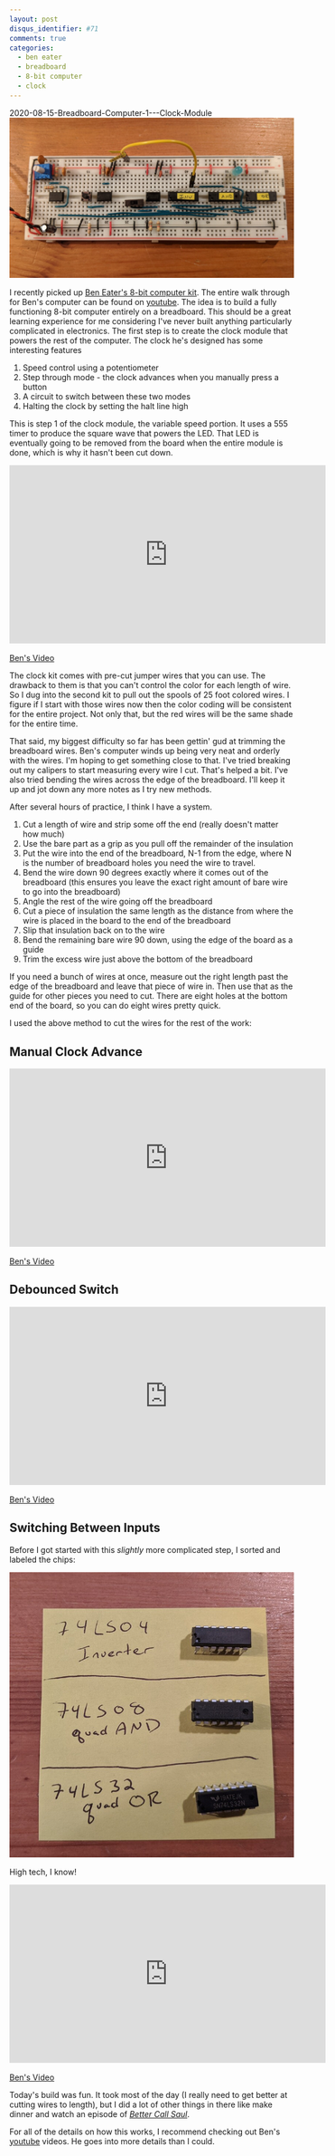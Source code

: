 ```yaml
---
layout: post
disqus_identifier: #71
comments: true
categories:
  - ben eater
  - breadboard
  - 8-bit computer
  - clock
---
```


2020-08-15-Breadboard-Computer-1---Clock-Module
[![clock_module.jpg](./images/posts/2020/2020-08-15-Breadboard-Computer-1---Clock-Module/thumbnails/clock_module.jpg)](/images/posts/2020/2020-08-15-Breadboard-Computer-1---Clock-Module/clock_module.jpg)

I recently picked up [Ben Eater's 8-bit computer kit](https://eater.net/8bit).
The entire walk through for Ben's computer can be found on
[youtube](https://www.youtube.com/playlist?list=PLowKtXNTBypGqImE405J2565dvjafglHU).
The idea is to build a fully functioning 8-bit computer entirely on a
breadboard. This should be a great learning experience for me considering I've
never built anything particularly complicated in electronics. The first step is
to create the clock module that powers the rest of the computer. The clock he's
designed has some interesting features

  1. Speed control using a potentiometer
  1. Step through mode - the clock advances when you manually press a button
  1. A circuit to switch between these two modes
  1. Halting the clock by setting the halt line high

This is step 1 of the clock module, the variable speed portion. It uses a 555
timer to produce the square wave that powers the LED. That LED is eventually
going to be removed from the board when the entire module is done, which is why
it hasn't been cut down.

<iframe width="560" height="315" src="https://www.youtube.com/embed/2glSRK5Siw0" frameborder="0" allowfullscreen></iframe>

[Ben's Video](https://www.youtube.com/watch?v=kRlSFm519Bo)

The clock kit comes with pre-cut jumper wires that you can use. The drawback to
them is that you can't control the color for each length of wire. So I dug into
the second kit to pull out the spools of 25 foot colored wires. I figure if I
start with those wires now then the color coding will be consistent for the
entire project. Not only that, but the red wires will be the same shade for the
entire time.

That said, my biggest difficulty so far has been gettin' gud at trimming the
breadboard wires. Ben's computer winds up being very neat and orderly with the
wires. I'm hoping to get something close to that. I've tried breaking out my
calipers to start measuring every wire I cut. That's helped a bit. I've also
tried bending the wires across the edge of the breadboard. I'll keep it up and
jot down any more notes as I try new methods.

After several hours of practice, I think I have a system.

1. Cut a length of wire and strip some off the end (really doesn't matter how much)
1. Use the bare part as a grip as you pull off the remainder of the insulation
1. Put the wire into the end of the breadboard, N-1 from the edge, where N is the number of breadboard holes you need the wire to travel.
1. Bend the wire down 90 degrees exactly where it comes out of the breadboard (this ensures you leave the exact right amount of bare wire to go into the breadboard)
1. Angle the rest of the wire going off the breadboard
1. Cut a piece of insulation the same length as the distance from where the wire is placed in the board to the end of the breadboard
1. Slip that insulation back on to the wire
1. Bend the remaining bare wire 90 down, using the edge of the board as a guide
1. Trim the excess wire just above the bottom of the breadboard

If you need a bunch of wires at once, measure out the right length past the edge of the breadboard and leave that piece of wire in. Then use that as the guide for other pieces you need to cut. There are eight holes at the bottom end of the board, so you can do eight wires pretty quick.

I used the above method to cut the wires for the rest of the work:

## Manual Clock Advance

<iframe width="560" height="315" src="https://www.youtube.com/embed/DYPOEEGJLqI" frameborder="0" allowfullscreen></iframe>

[Ben's Video](https://www.youtube.com/watch?v=81BgFhm2vz8)

## Debounced Switch

<iframe width="560" height="315" src="https://www.youtube.com/embed/2TgV2L49gnc" frameborder="0" allowfullscreen></iframe>

[Ben's Video](https://www.youtube.com/watch?v=WCwJNnx36Rk)

## Switching Between Inputs

Before I got started with this _slightly_ more complicated step, I sorted and labeled the chips:

[![chip_cheat_sheet.jpg](./images/posts/2020/2020-08-15-Breadboard-Computer-1---Clock-Module/thumbnails/chip_cheat_sheet.jpg)](/images/posts/2020/2020-08-15-Breadboard-Computer-1---Clock-Module/chip_cheat_sheet.jpg)

High tech, I know!

<iframe width="560" height="315" src="https://www.youtube.com/embed/s2ugIXI7U38" frameborder="0" allowfullscreen></iframe>

[Ben's Video](https://www.youtube.com/watch?v=SmQ5K7UQPMM)


Today's build was fun. It took most of the day (I really need to get better at
cutting wires to length), but I did a lot of other things in there like make
dinner and watch an episode of [_Better Call
Saul_](https://www.imdb.com/title/tt7074010/?ref_=ttep_ep5).

For all of the details on how this works, I recommend checking out Ben's
[youtube](https://www.youtube.com/playlist?list=PLowKtXNTBypGqImE405J2565dvjafglHU)
videos. He goes into more details than I could.
